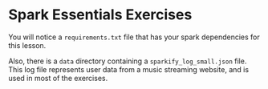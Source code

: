 # Spark Essentials Exercises

You will notice a `requirements.txt` file that has your spark dependencies for this lesson.

Also, there is a `data` directory containing a `sparkify_log_small.json` file. This log file represents user data from a music streaming website, and is used in most of the exercises.